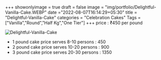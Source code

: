 +++
showonlyimage = true
draft = false
image = "img/portfolio/Delightful-Vanilla-Cake.WEBP"
date ="2022-08-07T16:14:29+05:30"
title = "Delightful-Vanilla-Cake"
categories = "Celebration Cakes"
Tags = ["Vanilla","Round","Half Kg","One Tier"]
+++
price : ₹450 per pound
<!--more-->
![Delightful-Vanilla-Cake](/img/portfolio/Delightful-Vanilla-Cake.WEBP)
* 1 pound cake price serves 8-10 persons : 450
* 2 pound cake price serves 10-20 persons : 900
* 3 pound cake price serves 20-30 persons : 1350
